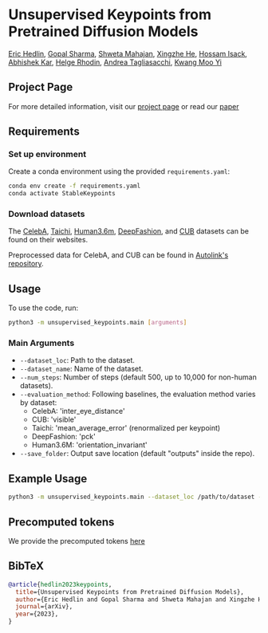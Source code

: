 # Unsupervised Keypoints from Pretrained Diffusion Models

[Eric Hedlin](https://ehedlin.github.io/), [Gopal Sharma](https://hippogriff.github.io/), [Shweta Mahajan](https://s-mahajan.github.io/), [Xingzhe He](https://xingzhehe.github.io/), [Hossam Isack](http://www.hossamisack.com/), [Abhishek Kar](https://abhishekkar.info/), [Helge Rhodin](https://www.cs.ubc.ca/~rhodin/web/), [Andrea Tagliasacchi](https://taiya.github.io/), [Kwang Moo Yi](https://www.cs.ubc.ca/~kmyi/)

## Project Page

For more detailed information, visit our [project page](https://stablekeypoints.github.io/) or read our [paper](https://arxiv.org/abs/2312.00065)

## Requirements

### Set up environment

Create a conda environment using the provided `requirements.yaml`:

```bash
conda env create -f requirements.yaml
conda activate StableKeypoints
```

### Download datasets

The [CelebA](https://mmlab.ie.cuhk.edu.hk/projects/CelebA.html), [Taichi](https://github.com/AliaksandrSiarohin/motion-cosegmentation), [Human3.6m](http://vision.imar.ro/human3.6m/description.php), [DeepFashion](https://github.com/theRealSuperMario/unsupervised-disentangling/tree/reproducing_baselines/original_code/custom_datasets/deepfashion), and [CUB](http://www.vision.caltech.edu/visipedia/CUB-200-2011.html) datasets can be found on their websites.

Preprocessed data for CelebA, and CUB can be found in [Autolink's repository](https://github.com/xingzhehe/AutoLink-Self-supervised-Learning-of-Human-Skeletons-and-Object-Outlines-by-Linking-Keypoints/tree/main/datasets/preprocess).

## Usage

To use the code, run:

```bash
python3 -m unsupervised_keypoints.main [arguments]
```

### Main Arguments

- `--dataset_loc`: Path to the dataset.
- `--dataset_name`: Name of the dataset.
- `--num_steps`: Number of steps (default 500, up to 10,000 for non-human datasets).
- `--evaluation_method`: Following baselines, the evaluation method varies by dataset:
  - CelebA: 'inter_eye_distance'
  - CUB: 'visible'
  - Taichi: 'mean_average_error' (renormalized per keypoint)
  - DeepFashion: 'pck'
  - Human3.6M: 'orientation_invariant'
- `--save_folder`: Output save location (default "outputs" inside the repo).

## Example Usage

```bash
python3 -m unsupervised_keypoints.main --dataset_loc /path/to/dataset --dataset_name celeba_wild --evaluation_method inter_eye_distance --save_folder /path/to/save
```

## Precomputed tokens

We provide the precomputed tokens [here](https://drive.google.com/drive/folders/1RUHfm5Lss7OkJ7hlts0jZNViVeo60rYQ?usp=sharin)

## BibTeX

```bibtex
@article{hedlin2023keypoints,
  title={Unsupervised Keypoints from Pretrained Diffusion Models},
  author={Eric Hedlin and Gopal Sharma and Shweta Mahajan and Xingzhe He and Hossam Isack and Abhishek Kar and Helge Rhodin and Andrea Tagliasacchi and Kwang Moo Yi},
  journal={arXiv},
  year={2023},
}
```
